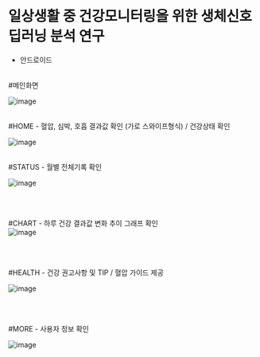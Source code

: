 # 일상생활 중 건강모니터링을 위한 생체신호 딥러닝 분석 연구
- 안드로이드
<br/>
#메인화면<br/>

![image](https://user-images.githubusercontent.com/33417495/83058181-eb34d900-a092-11ea-9529-1047edac5236.png)
<br/><br/>

#HOME - 혈압, 심박, 호흡 결과값 확인 (가로 스와이프형식) / 건강상태 확인 <br/>

![image](https://user-images.githubusercontent.com/33417495/83058284-17505a00-a093-11ea-8eff-b7c02194eb93.png)
<br/><br/>

#STATUS - 월별 전체기록 확인<br/>

![image](https://user-images.githubusercontent.com/33417495/83058472-626a6d00-a093-11ea-9a5f-937914f8e7d1.png)

<br/><br/>

#CHART - 하루 건강 결과값 변화 추이 그래프 확인<br/>
![image](https://user-images.githubusercontent.com/33417495/83058497-69917b00-a093-11ea-9c14-fc40b7b4357c.png)

<br/><br/>

#HEALTH - 건강 권고사항 및 TIP / 혈압 가이드 제공<br/>

![image](https://user-images.githubusercontent.com/33417495/83058535-7ada8780-a093-11ea-981e-f139ecbacf77.png)


<br/><br/>

#MORE - 사용자 정보 확인<br/>

![image](https://user-images.githubusercontent.com/33417495/83058561-8463ef80-a093-11ea-8e56-6b1b8074e41e.png)

<br/><br/>
